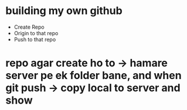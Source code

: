 # building my own github

 - Create Repo
 - Origin to that repo
 - Push to that repo

# repo agar create ho to -> hamare server pe ek folder bane, and when git push -> copy local to server and show
